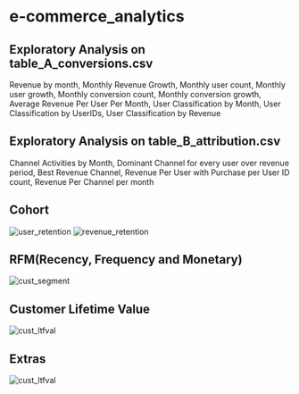 # e-commerce_analytics
## Exploratory Analysis on table_A_conversions.csv
Revenue by month, Monthly Revenue Growth, Monthly user count, Monthly user growth, Monthly conversion count, Monthly conversion growth, Average Revenue Per User Per Month, User Classification by Month, User Classification by UserIDs, User Classification by Revenue

## Exploratory Analysis on table_B_attribution.csv
Channel Activities by Month, Dominant Channel for every user over revenue period, Best Revenue Channel, Revenue Per User with Purchase per User ID count, Revenue Per Channel per month

## Cohort
<img src="https://lh3.googleusercontent.com/YApRSigE7zY6RzrXJPsiQLmYOzUb0YOytB329_fy1uClBUr8y8byzAtuOXc4qHKmxToiHNJMuP9lnvp3ksyPT5sfI5MHN2pMpzvRZb1anGGj0i-l8KBF3MLoA1ukoJZym1vihU8jMZtvbvwp_ES6b7I5Wke0vd473HSX8RGJSSsABXsKL_KYZv_XPidc-LSGT0CXZVvt1-qDOmd9ZMc65CbToiQnIqcbkNIcMAzZXwY0_bCOHOh_V-or8nm1UrcQM1NKR_JvOjvpTQMEjMCs66twtzCvz0Z9zKCQnD341acXssY5U8IRqiM_RQHzrAPMrIJiZBK54bqcXVfuQU_MaGn4y7GXHyLGAwm4k9ulAq3uewuvx0Hh3MkigWJaD9c_y67oeqCBgBWmKwe2oSvqrFhbn2NrP2glUyIUikC_Xd8tOYT6WIvnaE0oI5TeBk1tVJ8bhxdtm2TMUX5gXYTdpC8AJJY7W0nr0TbSBo-LDf88E9In84L90snanTFXnajvWUQrN_0OJfPMVOb5Bx-d0vLa8oC_PgbYRo3xmAwHJ6YR5OSk171fDvUfDgsfvSkZQlRII1pYLab1P5h3qZDWJo_DC4soanpZJxBzgUquDStJ0aTLsplywyfdRYQexfHLZnkxKWQflTKVOBhKmDyn0ihAEunXxcm5_aOmzgZCR2eTljnGGjlrr2T37rA4=w714-h504-no?authuser=0" alt="user_retention">

<img src="https://lh3.googleusercontent.com/LcrWKDi18wY-pgOEnc31xUGIWnRpratx0KaFj87TQG6otNKvatOU-6tAKRrGamgqQZh_3olK913GZxviaVzQ-qtyxdqjsfqVjHbFyxXhvhpG0Ec0tDqrJ86WKsEj07p-_qPnvAgRgppgLNwzxyILwgZmrw7memb9JyrYEUpmqlRWXPrE-OBsMkMxDBwXM-BtuTZyAIDaYwKzytu6VAsc-Kyqpb689xtZc-PorA8kwsFHQZ4ThXfWXXE5OjGmpOneb7ICyLVq33I_EggeCaU4ZsMoglSdHiWZX4MS50iTfY_r_CIgt1ENnbczLd5bYPaVoGdWsqzfUQpxbfs6Xer5XVmGDQwYP1pesGKowmng5xksjt_V6NIYbnDU_-Mv7yvm97XC7Aysa3qvMF0V0PK5eGsBsw6WbVZpo0WNTqf7sOQxgMVSZzjGDsW5nKsVQvGbRN03c2XNy65sA6BPVAB3OEGJPGDvLtit6q46rUW2apWFHzpP2pkfzkPIMBDdmayg7k8hSGpq6b8xpC5PEIVn_QaxHcYmnHS34fWsJhKTACCKOowqtJB1ziTzcwMg2x6aFQwuCeSaggCEkw_xfyp4Bdl3XjUbElxZNy00As-c7GOWRy-GlxbtBzW6rqQR4mwvk_a_b3ZrWRE8_DHp62tW92WbukYTLZCKsmDFvmSMiFy4LcuzYskj5br1UcC0=w739-h506-no?authuser=0" alt="revenue_retention">

## RFM(Recency, Frequency and Monetary)
<img src="https://photos.google.com/album/AF1QipPW0xkjezc1e8XFURFbDb6GTrUSTkN80rmhOdGl/photo/AF1QipMHssrU-ymoWfN7cXitgxa2IvcnTadUpWrpbMJ3" alt="cust_segment">

## Customer Lifetime Value
<img src="https://lh3.googleusercontent.com/0yv7DVrEFDR7ce6x_chIth0N3DCRpoYgo6HgSp--X6CXb6MChIJfVPaLiJcSxuR-k6PGC-ybh78oXMzVL0mBwNJktTCs5Sj5QxrHkNEQnso1Gc79mQzvItIT2L6Efh95syqyex82Qa2SpfVBWsq8S8_5RUs_-noxbeV92E6L5c7OrGGbUuY8ubht3RxGH1aCN_tc66unah48wLhfqsQdkFx5RGTqjIaU_V23XTlyKSZCEVmUhDrobuQuBDFYngaAPIViiE3hIXNNzYZ8sw6HE6KGXqsaidL4KMOCOLFS3RqDHPiNFsvZk8cv5-lNL9yOjbVNI7FSgl2LZ-32Hm6eTKYUj1QRJ0E3X7NG6wapSY96EVLF5Z_so9XS2Mu-RjkaFbc8KQpVb8jxKgF46C5ifmENqiwmYLCP9CUFgmnS0CDLXbwek96-Z52Ox-wt6NsbDBGxzLdHdrnXr7EgsjhgeDd_s2UXH2N6G46DsxxBJKeY4DiG6kYh3G0qtXoplb9ZdiOegpZXjVOvbfJk0ijCVGw6NCq8DUquyPEC0UIRphYTgv6M1bOdWbgN8RYBlfMeIhIQE0vVyNYd2cJGk6neXkDUDiVPsQjWG8fXnl_4lxj_EXy7TLSEKOjD51ivJiXAK2tcHMReT0qdyO32Y3SP3AE3NOQ3ToHED0dt-AjzuufM5TH0IGWZVgYoSk7v=w638-h133-no?authuser=0" alt="cust_ltfval">

## Extras
<img src="https://lh3.googleusercontent.com/0yv7DVrEFDR7ce6x_chIth0N3DCRpoYgo6HgSp--X6CXb6MChIJfVPaLiJcSxuR-k6PGC-ybh78oXMzVL0mBwNJktTCs5Sj5QxrHkNEQnso1Gc79mQzvItIT2L6Efh95syqyex82Qa2SpfVBWsq8S8_5RUs_-noxbeV92E6L5c7OrGGbUuY8ubht3RxGH1aCN_tc66unah48wLhfqsQdkFx5RGTqjIaU_V23XTlyKSZCEVmUhDrobuQuBDFYngaAPIViiE3hIXNNzYZ8sw6HE6KGXqsaidL4KMOCOLFS3RqDHPiNFsvZk8cv5-lNL9yOjbVNI7FSgl2LZ-32Hm6eTKYUj1QRJ0E3X7NG6wapSY96EVLF5Z_so9XS2Mu-RjkaFbc8KQpVb8jxKgF46C5ifmENqiwmYLCP9CUFgmnS0CDLXbwek96-Z52Ox-wt6NsbDBGxzLdHdrnXr7EgsjhgeDd_s2UXH2N6G46DsxxBJKeY4DiG6kYh3G0qtXoplb9ZdiOegpZXjVOvbfJk0ijCVGw6NCq8DUquyPEC0UIRphYTgv6M1bOdWbgN8RYBlfMeIhIQE0vVyNYd2cJGk6neXkDUDiVPsQjWG8fXnl_4lxj_EXy7TLSEKOjD51ivJiXAK2tcHMReT0qdyO32Y3SP3AE3NOQ3ToHED0dt-AjzuufM5TH0IGWZVgYoSk7v=w638-h133-no?authuser=0" alt="cust_ltfval">
